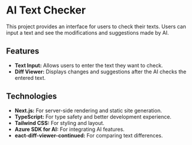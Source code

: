 # AI Text Checker

This project provides an interface for users to check their texts. Users can input a text and see the modifications and suggestions made by AI.

## Features

- **Text Input:** Allows users to enter the text they want to check.
- **Diff Viewer:** Displays changes and suggestions after the AI checks the entered text.

## Technologies

- **Next.js:** For server-side rendering and static site generation.
- **TypeScript:** For type safety and better development experience.
- **Tailwind CSS:** For styling and layout.
- **Azure SDK for AI:** For integrating AI features.
- **eact-diff-viewer-continued:** For comparing text differences.

